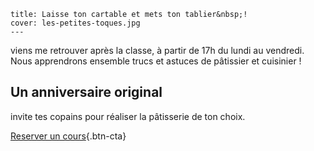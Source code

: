 	title: Laisse ton cartable et mets ton tablier&nbsp;!
	cover: les-petites-toques.jpg
	---

viens me retrouver après la classe, à partir de 17h du lundi au vendredi. Nous apprendrons ensemble trucs et astuces de pâtissier et cuisinier ! 

## Un anniversaire original
invite tes copains pour réaliser la pâtisserie de ton choix.

[Reserver un cours](planning#main){.btn-cta}


